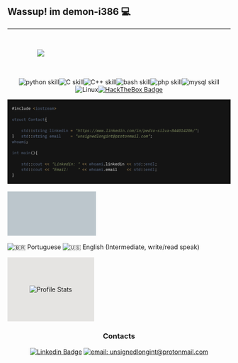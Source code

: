 ## Wassup! im demon-i386 :computer:
------------
<pre>
    <div align = "left">
        <a href="https://gifs.alphacoders.com/gifs/view/2582"><img src="https://giffiles.alphacoders.com/258/2582.gif"></a>
    </div>
</pre>

<div align="center">
    
![python skill](https://img.shields.io/badge/Python-14354C?style=for-the-badge&logo=python&logoColor=white)![C skill](https://img.shields.io/badge/C-00599C?style=for-the-badge&logo=c&logoColor=white)![C++ skill](https://img.shields.io/badge/C%2B%2B-00599C?style=for-the-badge&logo=c%2B%2B&logoColor=white)![bash skill](https://img.shields.io/badge/Shell_Script-121011?style=for-the-badge&logo=gnu-bash&logoColor=white)![php skill](https://img.shields.io/badge/PHP-121011?style=for-the-badge&logo=php&logoColor=white&color=blue)![mysql skill](https://img.shields.io/badge/MYSQL-121011?style=for-the-badge&logo=mysql&logoColor=white&color=red)![Linux](https://img.shields.io/badge/Linux-FCC624?&style=for-the-badge&logo=linux&logoColor=000)[![HackTheBox Badge](https://img.shields.io/badge/-eclipsezero-9fef00?style=for-the-badge&logo=Hack-The-Box&logoColor=white&link=https://app.hackthebox.eu/profile/412490)](https://app.hackthebox.eu/profile/412490)

</div>


![Image](./whoami.png)

<div style="padding: 50px; background-color: #BCC6CC; width: 100px; display: inline-block;">
  
</div>

![:brazil: Portuguese ](https://img.shields.io/badge/Portugu%C3%AAs-4CAF72?&label=Materno&labelColor=222&style=for-the-badge&logo=pt-br&logoColor=000) ![:us: English (Intermediate, write/read speak)](https://img.shields.io/badge/English-4C51AF?&label=Intermediate%2C%20read/write&labelColor=222&style=for-the-badge&logo=pt-br&logoColor=000)

<div style="padding: 50px; background-color: #E5E4E2; display: inline-block;">  
    
![Profile Stats](https://github-readme-stats.vercel.app/api?username=demon-i386&hide_border=true&show_icons=true&title_color=ddd&icon_color=ddd&text_color=fff&bg_color=222)

</div>


<div align="center">
    <h3>Contacts</h3>
    
[![Linkedin Badge](https://img.shields.io/badge/-Pedro%20S-0077b5?style=for-the-badge&logo=Linkedin&logoColor=white&link=https://www.linkedin.com/in/pedro-s-844014206/)](https://www.linkedin.com/in/pedro-silva-844014206/) [![email: unsignedlongint@protonmail.com](https://img.shields.io/badge/email-8B89CC?&style=for-the-badge&logo=protonmail&logoColor=FFF)](mailto:unsignedlongint@protonmail.com)

</div>

